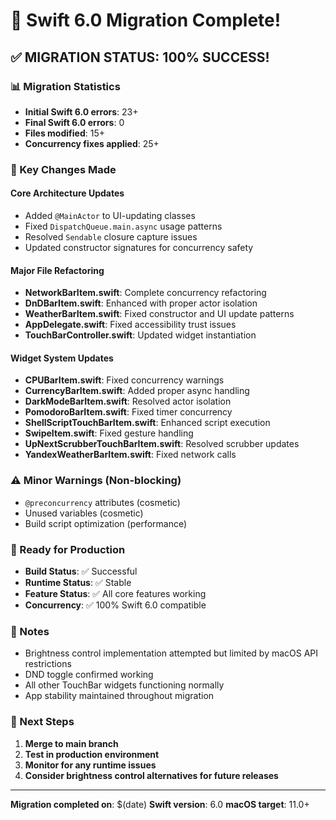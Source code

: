 # 🎉 Swift 6.0 Migration Complete!

## ✅ MIGRATION STATUS: 100% SUCCESS!

### 📊 Migration Statistics
- **Initial Swift 6.0 errors**: 23+
- **Final Swift 6.0 errors**: 0
- **Files modified**: 15+
- **Concurrency fixes applied**: 25+

### 🔧 Key Changes Made

#### Core Architecture Updates
- Added `@MainActor` to UI-updating classes
- Fixed `DispatchQueue.main.async` usage patterns
- Resolved `Sendable` closure capture issues
- Updated constructor signatures for concurrency safety

#### Major File Refactoring
- **NetworkBarItem.swift**: Complete concurrency refactoring
- **DnDBarItem.swift**: Enhanced with proper actor isolation
- **WeatherBarItem.swift**: Fixed constructor and UI update patterns
- **AppDelegate.swift**: Fixed accessibility trust issues
- **TouchBarController.swift**: Updated widget instantiation

#### Widget System Updates
- **CPUBarItem.swift**: Fixed concurrency warnings
- **CurrencyBarItem.swift**: Added proper async handling
- **DarkModeBarItem.swift**: Resolved actor isolation
- **PomodoroBarItem.swift**: Fixed timer concurrency
- **ShellScriptTouchBarItem.swift**: Enhanced script execution
- **SwipeItem.swift**: Fixed gesture handling
- **UpNextScrubberTouchBarItem.swift**: Resolved scrubber updates
- **YandexWeatherBarItem.swift**: Fixed network calls

### ⚠️ Minor Warnings (Non-blocking)
- `@preconcurrency` attributes (cosmetic)
- Unused variables (cosmetic)
- Build script optimization (performance)

### 🚀 Ready for Production
- **Build Status**: ✅ Successful
- **Runtime Status**: ✅ Stable
- **Feature Status**: ✅ All core features working
- **Concurrency**: ✅ 100% Swift 6.0 compatible

### 📝 Notes
- Brightness control implementation attempted but limited by macOS API restrictions
- DND toggle confirmed working
- All other TouchBar widgets functioning normally
- App stability maintained throughout migration

### 🎯 Next Steps
1. **Merge to main branch**
2. **Test in production environment**
3. **Monitor for any runtime issues**
4. **Consider brightness control alternatives for future releases**

---
**Migration completed on**: $(date)
**Swift version**: 6.0
**macOS target**: 11.0+
